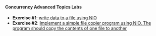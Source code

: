#### Concurrency Advanced Topics Labs

- <strong>Exercise #1</strong>: [write data to a file using NIO](./nio/NioWrite.java)
- <strong>Exercise #2</strong>: [ Implement a simple file copier program using NIO. The program should copy the contents of one file to another](./nio)
